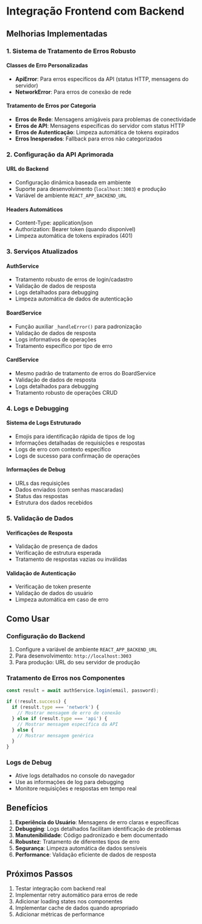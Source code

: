 # Integração Frontend com Backend

## Melhorias Implementadas

### 1. Sistema de Tratamento de Erros Robusto

#### Classes de Erro Personalizadas
- **ApiError**: Para erros específicos da API (status HTTP, mensagens do servidor)
- **NetworkError**: Para erros de conexão de rede

#### Tratamento de Erros por Categoria
- **Erros de Rede**: Mensagens amigáveis para problemas de conectividade
- **Erros de API**: Mensagens específicas do servidor com status HTTP
- **Erros de Autenticação**: Limpeza automática de tokens expirados
- **Erros Inesperados**: Fallback para erros não categorizados

### 2. Configuração da API Aprimorada

#### URL do Backend
- Configuração dinâmica baseada em ambiente
- Suporte para desenvolvimento (`localhost:3003`) e produção
- Variável de ambiente `REACT_APP_BACKEND_URL`

#### Headers Automáticos
- Content-Type: application/json
- Authorization: Bearer token (quando disponível)
- Limpeza automática de tokens expirados (401)

### 3. Serviços Atualizados

#### AuthService
- Tratamento robusto de erros de login/cadastro
- Validação de dados de resposta
- Logs detalhados para debugging
- Limpeza automática de dados de autenticação

#### BoardService
- Função auxiliar `_handleError()` para padronização
- Validação de dados de resposta
- Logs informativos de operações
- Tratamento específico por tipo de erro

#### CardService
- Mesmo padrão de tratamento de erros do BoardService
- Validação de dados de resposta
- Logs detalhados para debugging
- Tratamento robusto de operações CRUD

### 4. Logs e Debugging

#### Sistema de Logs Estruturado
- Emojis para identificação rápida de tipos de log
- Informações detalhadas de requisições e respostas
- Logs de erro com contexto específico
- Logs de sucesso para confirmação de operações

#### Informações de Debug
- URLs das requisições
- Dados enviados (com senhas mascaradas)
- Status das respostas
- Estrutura dos dados recebidos

### 5. Validação de Dados

#### Verificações de Resposta
- Validação de presença de dados
- Verificação de estrutura esperada
- Tratamento de respostas vazias ou inválidas

#### Validação de Autenticação
- Verificação de token presente
- Validação de dados do usuário
- Limpeza automática em caso de erro

## Como Usar

### Configuração do Backend
1. Configure a variável de ambiente `REACT_APP_BACKEND_URL`
2. Para desenvolvimento: `http://localhost:3003`
3. Para produção: URL do seu servidor de produção

### Tratamento de Erros nos Componentes
```javascript
const result = await authService.login(email, password);

if (!result.success) {
  if (result.type === 'network') {
    // Mostrar mensagem de erro de conexão
  } else if (result.type === 'api') {
    // Mostrar mensagem específica da API
  } else {
    // Mostrar mensagem genérica
  }
}
```

### Logs de Debug
- Ative logs detalhados no console do navegador
- Use as informações de log para debugging
- Monitore requisições e respostas em tempo real

## Benefícios

1. **Experiência do Usuário**: Mensagens de erro claras e específicas
2. **Debugging**: Logs detalhados facilitam identificação de problemas
3. **Manutenibilidade**: Código padronizado e bem documentado
4. **Robustez**: Tratamento de diferentes tipos de erro
5. **Segurança**: Limpeza automática de dados sensíveis
6. **Performance**: Validação eficiente de dados de resposta

## Próximos Passos

1. Testar integração com backend real
2. Implementar retry automático para erros de rede
3. Adicionar loading states nos componentes
4. Implementar cache de dados quando apropriado
5. Adicionar métricas de performance
